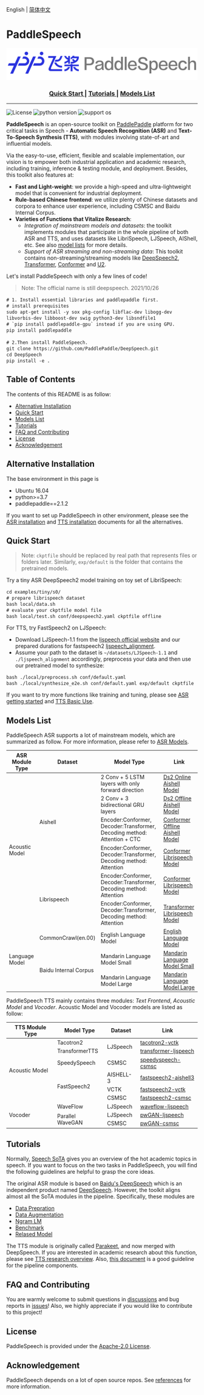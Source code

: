 English | [简体中文](README_ch.md)

# PaddleSpeech



<p align="center">
  <img src="./docs/images/PaddleSpeech_log.png" />
</p>
<div align="center">  

  <h3> 
  <a href="https://github.com/Mingxue-Xu/DeepSpeech#quick-start"> Quick Start </a> 
  | <a href="https://github.com/Mingxue-Xu/DeepSpeech#tutorials"> Tutorials </a> 
  | <a href="https://github.com/Mingxue-Xu/DeepSpeech#model-list"> Models List </a> 
  
</div>
  
------------------------------------------------------------------------------------
![License](https://img.shields.io/badge/license-Apache%202-red.svg)
![python version](https://img.shields.io/badge/python-3.7+-orange.svg)
![support os](https://img.shields.io/badge/os-linux-yellow.svg)

<!---
why they should use your module, 
how they can install it, 
how they can use it
-->

**PaddleSpeech** is an open-source toolkit on [PaddlePaddle](https://github.com/PaddlePaddle/Paddle) platform for two critical tasks in Speech - **Automatic Speech Recognition (ASR)** and **Text-To-Speech Synthesis (TTS)**, with modules involving state-of-art and influential models. 

Via the easy-to-use, efficient, flexible and scalable implementation, our vision is to empower both industrial application and academic research, including training, inference & testing module, and deployment. Besides, this toolkit also features at:
- **Fast and Light-weight**: we provide a high-speed and ultra-lightweight model that is convenient for industrial deployment.
- **Rule-based Chinese frontend**: we utilize plenty of Chinese datasets and corpora to enhance user experience, including CSMSC and Baidu Internal Corpus.
- **Varieties of Functions that Vitalize Research**: 
  - *Integration of mainstream models and datasets*: the toolkit implements modules that participate in the whole pipeline of both ASR and TTS, and uses datasets like LibriSpeech, LJSpeech, AIShell, etc. See also [model lists](#models-list) for more details.
  - *Support of ASR streaming and non-streaming data*: This toolkit contains non-streaming/streaming models like [DeepSpeech2](http://proceedings.mlr.press/v48/amodei16.pdf), [Transformer](https://arxiv.org/abs/1706.03762), [Conformer](https://arxiv.org/abs/2005.08100) and [U2](https://arxiv.org/pdf/2012.05481.pdf).
  
Let's install PaddleSpeech with only a few lines of code! 

>Note: The official name is still deepspeech. 2021/10/26

``` shell
# 1. Install essential libraries and paddlepaddle first.
# install prerequisites
sudo apt-get install -y sox pkg-config libflac-dev libogg-dev libvorbis-dev libboost-dev swig python3-dev libsndfile1
# `pip install paddlepaddle-gpu` instead if you are using GPU. 
pip install paddlepaddle

# 2.Then install PaddleSpeech.
git clone https://github.com/PaddlePaddle/DeepSpeech.git
cd DeepSpeech
pip install -e .
```


## Table of Contents

The contents of this README is as follow:
- [Alternative Installation](#installation)
- [Quick Start](#quick-start)
- [Models List](#models-list)
- [Tutorials](#tutorials)
- [FAQ and Contributing](#faq-and-contributing)
- [License](#license)
- [Acknowledgement](#acknowledgement)

## Alternative Installation

The base environment in this page is  
- Ubuntu 16.04
- python>=3.7
- paddlepaddle==2.1.2

If you want to set up PaddleSpeech in other environment, please see the [ASR installation](docs/source/asr/install.md) and [TTS installation](docs/source/tts/install.md) documents for all the alternatives.

## Quick Start

> Note: `ckptfile` should be replaced by real path that represents files or folders later. Similarly, `exp/default` is the folder that contains the pretrained models.

Try a tiny ASR DeepSpeech2 model training on toy set of LibriSpeech:

```shell
cd examples/tiny/s0/
# prepare librispeech dataset
bash local/data.sh
# evaluate your ckptfile model file
bash local/test.sh conf/deepspeech2.yaml ckptfile offline
```

For TTS, try FastSpeech2 on LJSpeech:
- Download LJSpeech-1.1 from the [ljspeech official website](https://keithito.com/LJ-Speech-Dataset/) and our prepared durations for fastspeech2 [ljspeech_alignment](https://paddlespeech.bj.bcebos.com/MFA/LJSpeech-1.1/ljspeech_alignment.tar.gz).
- Assume your path to the dataset is `~/datasets/LJSpeech-1.1` and `./ljspeech_alignment` accordingly, preprocess your data and then use our pretrained model to synthesize:
```shell
bash ./local/preprocess.sh conf/default.yaml
bash ./local/synthesize_e2e.sh conf/default.yaml exp/default ckptfile
```



If you want to try more functions like training and tuning, please see [ASR getting started](docs/source/asr/getting_started.md) and [TTS Basic Use](/docs/source/tts/basic_usage.md).

## Models List



PaddleSpeech ASR supports a lot of mainstream models, which are summarized as follow. For more information, please refer to [ASR Models](./docs/source/asr/released_model.md).

<!---
The current hyperlinks redirect to [Previous Parakeet](https://github.com/PaddlePaddle/Parakeet/tree/develop/examples). 
-->

<table>
  <thead>
    <tr>
      <th>ASR Module Type</th>
      <th>Dataset</th>
      <th>Model Type</th>
      <th>Link</th>
    </tr>
  </thead>
  <tbody>
    <tr>
      <td rowspan="6">Acoustic Model</td>
      <td rowspan="4" >Aishell</td>
      <td >2 Conv + 5 LSTM layers with only forward direction	</td>
      <td>
      <a href = "https://deepspeech.bj.bcebos.com/release2.1/aishell/s0/aishell.s0.ds_online.5rnn.debug.tar.gz">Ds2 Online Aishell Model</a>
      </td>
    </tr>
    <tr>
      <td>2 Conv + 3 bidirectional GRU layers</td>
      <td>
      <a href = "https://deepspeech.bj.bcebos.com/release2.1/aishell/s0/aishell.s0.ds2.offline.cer6p65.release.tar.gz">Ds2 Offline Aishell Model</a>
      </td>
    </tr>
    <tr>
      <td>Encoder:Conformer, Decoder:Transformer, Decoding method: Attention + CTC</td>
      <td>
      <a href = "https://deepspeech.bj.bcebos.com/release2.1/aishell/s1/aishell.release.tar.gz">Conformer Offline Aishell Model</a>
      </td>
    </tr>
    <tr>
      <td >Encoder:Conformer, Decoder:Transformer, Decoding method: Attention</td>
      <td>
      <a href = "https://deepspeech.bj.bcebos.com/release2.1/librispeech/s1/conformer.release.tar.gz">Conformer Librispeech Model</a>
      </td>
    </tr>
      <tr>
      <td rowspan="2"> Librispeech</td>
      <td>Encoder:Conformer, Decoder:Transformer, Decoding method: Attention</td>
      <td> <a href = "https://deepspeech.bj.bcebos.com/release2.1/librispeech/s1/conformer.release.tar.gz">Conformer Librispeech Model</a> </td>
    </tr>
    <tr>
      <td>Encoder:Conformer, Decoder:Transformer, Decoding method: Attention</td>
      <td>
      <a href = "https://deepspeech.bj.bcebos.com/release2.1/librispeech/s1/transformer.release.tar.gz">Transformer Librispeech Model</a>
      </td>
    </tr>
   <tr>
      <td rowspan="3">Language Model</td>
      <td >CommonCrawl(en.00)</td>
      <td >English Language Model</td>
      <td>
      <a href = "https://deepspeech.bj.bcebos.com/en_lm/common_crawl_00.prune01111.trie.klm">English Language Model</a>
      </td>
    </tr>
    <tr>
      <td rowspan="2">Baidu Internal Corpus</td>
      <td>Mandarin Language Model Small</td>
      <td>
      <a href = "https://deepspeech.bj.bcebos.com/zh_lm/zh_giga.no_cna_cmn.prune01244.klm">Mandarin Language Model Small</a>
      </td>
    </tr>
    <tr>
      <td >Mandarin Language Model Large</td>
      <td>
      <a href = "https://deepspeech.bj.bcebos.com/zh_lm/zhidao_giga.klm">Mandarin Language Model Large</a>
      </td>
    </tr>
  </tbody>
</table>


PaddleSpeech TTS mainly contains three modules: *Text Frontend*, *Acoustic Model* and *Vocoder*. Acoustic Model and Vocoder models are listed as follow:

<table>
  <thead>
    <tr>
      <th>TTS Module Type</th>
      <th>Model Type</th>
      <th>Dataset</th>
      <th>Link</th>
    </tr>
  </thead>
  <tbody>
    <tr>
      <td rowspan="6">Acoustic Model</td>
      <td >Tacotron2</td>
      <td rowspan="2" >LJSpeech</td>
      <td>
      <a href = "https://github.com/PaddlePaddle/DeepSpeech/tree/develop/examples/ljspeech/tts0">tacotron2-vctk</a>
      </td>
    </tr>
    <tr>
      <td>TransformerTTS</td>
      <td>
      <a href = "https://github.com/PaddlePaddle/DeepSpeech/tree/develop/examples/ljspeech/tts1">transformer-ljspeech</a>
      </td>
    </tr>
    <tr>
      <td>SpeedySpeech</td>
      <td>CSMSC</td>
      <td >
      <a href = "https://github.com/PaddlePaddle/DeepSpeech/tree/develop/examples/csmsc/tts2">speedyspeech-csmsc</a>
      </td>
    </tr>
    <tr>
      <td rowspan="3">FastSpeech2</td>
      <td>AISHELL-3</td>
      <td>
      <a href = "https://github.com/PaddlePaddle/DeepSpeech/tree/develop/examples/aishell3/tts3">fastspeech2-aishell3</a>
      </td>
    </tr>
      <tr>
      <td>VCTK</td>
      <td> <a href = "https://github.com/PaddlePaddle/DeepSpeech/tree/develop/examples/vctk/tts3">fastspeech2-vctk</a> </td>
    </tr>
    <tr>
      <td>CSMSC</td>
      <td>
      <a href = "https://github.com/PaddlePaddle/DeepSpeech/tree/develop/examples/csmsc/tts3">fastspeech2-csmsc</a>
      </td>
    </tr>
   <tr>
      <td rowspan="3">Vocoder</td>
      <td >WaveFlow</td>
      <td >LJSpeech</td>
      <td>
      <a href = "https://github.com/PaddlePaddle/DeepSpeech/tree/develop/examples/ljspeech/voc0">waveflow-ljspeech</a>
      </td>
    </tr>
    <tr>
      <td rowspan="2">Parallel WaveGAN</td>
      <td >LJSpeech</td>
      <td>
      <a href = "https://github.com/PaddlePaddle/DeepSpeech/tree/develop/examples/ljspeech/voc1">pwGAN-ljspeech</a>
      </td>
    </tr>
    <tr>
      <td >CSMSC</td>
      <td>
      <a href = "https://github.com/PaddlePaddle/DeepSpeech/tree/develop/examples/csmsc/voc1">pwGAN-csmsc</a>
      </td>
    </tr>
  </tbody>
</table>


## Tutorials 

Normally, [Speech SoTA](https://paperswithcode.com/area/speech) gives you an overview of the hot academic topics in speech. If you want to focus on the two tasks in PaddleSpeech, you will find the following guidelines are helpful to grasp the core ideas.

The original ASR module is based on [Baidu's DeepSpeech](https://arxiv.org/abs/1412.5567) which is an independent product named [DeepSpeech](https://deepspeech.readthedocs.io). However, the toolkit aligns almost all the SoTA modules in the pipeline. Specifically, these modules are 

* [Data Prepration](docs/source/asr/data_preparation.md)  
* [Data Augmentation](docs/source/asr/augmentation.md)  
* [Ngram LM](docs/source/asr/ngram_lm.md)  
* [Benchmark](docs/source/asr/benchmark.md)  
* [Relased Model](docs/source/asr/released_model.md)  

The TTS module is originally called [Parakeet](./docs/source/tts/README.md), and now merged with DeepSpeech. If you are interested in academic research about this function, please see [TTS research overview](https://github.com/PaddlePaddle/DeepSpeech/tree/develop/docs/source/tts#overview). Also, [this document](https://paddleparakeet.readthedocs.io/en/latest/released_models.html) is a good guideline for the pipeline components.


## FAQ and Contributing

You are warmly welcome to submit questions in [discussions](https://github.com/PaddlePaddle/DeepSpeech/discussions) and bug reports in [issues](https://github.com/PaddlePaddle/DeepSpeech/issues)! Also, we highly appreciate if you would like to contribute to this project!

## License

PaddleSpeech is provided under the [Apache-2.0 License](./LICENSE).

## Acknowledgement

PaddleSpeech depends on a lot of open source repos. See [references](docs/source/asr/reference.md) for more information.

